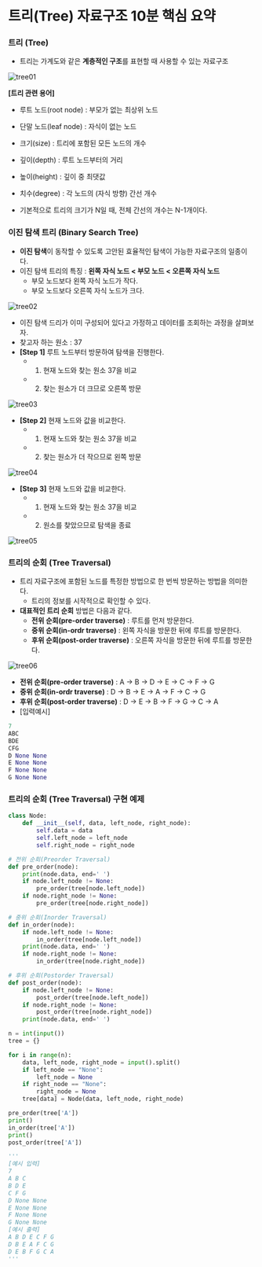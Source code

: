 # 트리(Tree) 자료구조 10분 핵심 요약

### 트리 (Tree)

- 트리는 가계도와 같은 **계층적인 구조**를 표현할 때 사용할 수 있는 자료구조

![tree01](./img/tree01.jpg)

**[트리 관련 용어]**

- 루트 노드(root node) : 부모가 없는 최상위 노드
- 단말 노드(leaf node) : 자식이 없는 노드
- 크기(size) : 트리에 포함된 모든 노드의 개수
- 깊이(depth) : 루트 노드부터의 거리
- 높이(height) : 깊이 중 최댓값
- 치수(degree) : 각 노드의 (자식 방향) 간선 개수

- 기본적으로 트리의 크기가 N일 때, 전체 간선의 개수는 N-1개이다.

### 이진 탐색 트리 (Binary Search Tree)

- **이진 탐색**이 동작할 수 있도록 고안된 효율적인 탐색이 가능한 자료구조의 일종이다.
- 이진 탐색 트리의 특징 : **왼쪽 자식 노드 < 부모 노드 < 오른쪽 자식 노드**
  - 부모 노드보다 왼쪽 자식 노드가 작다.
  - 부모 노드보다 오른쪽 자식 노드가 크다.

![tree02](./img/tree02.jpg)

- 이진 탐색 드리가 이미 구성되어 있다고 가정하고 데이터를 조회하는 과정을 살펴보자.
- 찾고자 하는 원소 : 37
- **[Step 1]** 루트 노드부터 방문하여 탐색을 진행한다.
  - 1) 현재 노드와 찾는 원소 37을 비교
  - 2) 찾는 원소가 더 크므로 오른쪽 방문

![tree03](./img/tree03.jpg)

- **[Step 2]** 현재 노드와 값을 비교한다.
  - 1) 현재 노드와 찾는 원소 37을 비교
  - 2) 찾는 원소가 더 작으므로 왼쪽 방문

![tree04](./img/tree04.jpg)

- **[Step 3]** 현재 노드와 값을 비교한다.
  - 1) 현재 노드와 찾는 원소 37을 비교
  - 2) 원소를 찾았으므로 탐색을 종료

![tree05](./img/tree05.jpg)

### 트리의 순회 (Tree Traversal)

- 트리 자료구조에 포함된 노드를 특정한 방법으로 한 번씩 방문하는 방법을 의미한다.
  - 트리의 정보를 시작적으로 확인할 수 있다.
- **대표적인 트리 순회** 방법은 다음과 같다.
  - **전위 순회(pre-order traverse)** : 루트를 먼저 방문한다.
  - **중위 순회(in-ordr traverse)** : 왼쪽 자식을 방문한 뒤에 루트를 방문한다.
  - **후위 순회(post-order traverse)** : 오른쪽 자식을 방문한 뒤에 루트를 방문한다.

![tree06](./img/tree06.jpg)

- **전위 순회(pre-order traverse)** : A -> B -> D -> E -> C -> F -> G
- **중위 순회(in-ordr traverse)** : D -> B -> E -> A -> F -> C -> G
- **후위 순회(post-order traverse)** : D -> E -> B -> F -> G -> C -> A
- [입력예시]

```python
7
ABC
BDE
CFG
D None None
E None None
F None None
G None None
```

### 트리의 순회 (Tree Traversal) 구현 예제

```python
class Node:
    def __init__(self, data, left_node, right_node):
        self.data = data
        self.left_node = left_node
        self.right_node = right_node

# 전위 순회(Preorder Traversal)
def pre_order(node):
    print(node.data, end=' ')
    if node.left_node != None:
        pre_order(tree[node.left_node])
    if node.right_node != None:
        pre_order(tree[node.right_node])

# 중위 순회(Inorder Traversal)
def in_order(node):
    if node.left_node != None:
        in_order(tree[node.left_node])
    print(node.data, end=' ')
    if node.right_node != None:
        in_order(tree[node.right_node])

# 후위 순회(Postorder Traversal)
def post_order(node):
    if node.left_node != None:
        post_order(tree[node.left_node])
    if node.right_node != None:
        post_order(tree[node.right_node])
    print(node.data, end=' ')

n = int(input())
tree = {}

for i in range(n):
    data, left_node, right_node = input().split()
    if left_node == "None":
        left_node = None
    if right_node == "None":
        right_node = None
    tree[data] = Node(data, left_node, right_node)

pre_order(tree['A'])
print()
in_order(tree['A'])
print()
post_order(tree['A'])

'''
[예시 입력]
7
A B C
B D E
C F G
D None None
E None None
F None None
G None None
[예시 출력]
A B D E C F G 
D B E A F C G 
D E B F G C A 
'''
```



